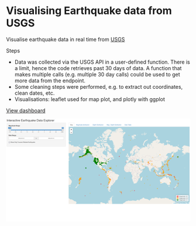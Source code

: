# Visualising Earthquake data from USGS 

Visualise earthquake data in real time from [USGS](https://www.usgs.gov/programs/earthquake-hazards/earthquakes)

Steps
- Data was collected via the USGS API in a user-defined function. There is a limit, hence the code retrieves past 30 days of data. A function that makes multiple calls (e.g. multiple 30 day calls) could be used to get more data from the endpoint.
- Some cleaning steps were performed, e.g. to extract out coordinates, clean dates, etc.
- Visualisations: leaflet used for map plot, and plotly with ggplot

[View dashboard](https://jojorabbit111.shinyapps.io/earthquakes_visualisation_with_shiny/)

![Screenshot](https://github.com/ianian-dot/Shiny-earthquake-data-visualisation/blob/main/Screenshot%20from%202024-09-17%2016-24-51.png)
